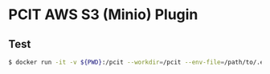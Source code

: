 # PCIT AWS S3 (Minio) Plugin

## Test

```bash
$ docker run -it -v ${PWD}:/pcit --workdir=/pcit --env-file=/path/to/.env khs1994/s3
```
